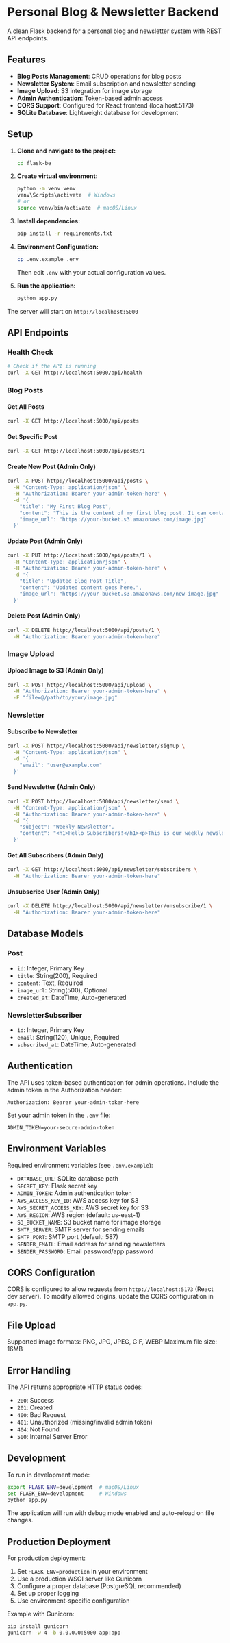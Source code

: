 # Personal Blog & Newsletter Backend

A clean Flask backend for a personal blog and newsletter system with REST API endpoints.

## Features

- **Blog Posts Management**: CRUD operations for blog posts
- **Newsletter System**: Email subscription and newsletter sending
- **Image Upload**: S3 integration for image storage
- **Admin Authentication**: Token-based admin access
- **CORS Support**: Configured for React frontend (localhost:5173)
- **SQLite Database**: Lightweight database for development

## Setup

1. **Clone and navigate to the project:**
   ```bash
   cd flask-be
   ```

2. **Create virtual environment:**
   ```bash
   python -m venv venv
   venv\Scripts\activate  # Windows
   # or
   source venv/bin/activate  # macOS/Linux
   ```

3. **Install dependencies:**
   ```bash
   pip install -r requirements.txt
   ```

4. **Environment Configuration:**
   ```bash
   cp .env.example .env
   ```
   Then edit `.env` with your actual configuration values.

5. **Run the application:**
   ```bash
   python app.py
   ```

The server will start on `http://localhost:5000`

## API Endpoints

### Health Check
```bash
# Check if the API is running
curl -X GET http://localhost:5000/api/health
```

### Blog Posts

#### Get All Posts
```bash
curl -X GET http://localhost:5000/api/posts
```

#### Get Specific Post
```bash
curl -X GET http://localhost:5000/api/posts/1
```

#### Create New Post (Admin Only)
```bash
curl -X POST http://localhost:5000/api/posts \
  -H "Content-Type: application/json" \
  -H "Authorization: Bearer your-admin-token-here" \
  -d '{
    "title": "My First Blog Post",
    "content": "This is the content of my first blog post. It can contain **markdown** and other formatting.",
    "image_url": "https://your-bucket.s3.amazonaws.com/image.jpg"
  }'
```

#### Update Post (Admin Only)
```bash
curl -X PUT http://localhost:5000/api/posts/1 \
  -H "Content-Type: application/json" \
  -H "Authorization: Bearer your-admin-token-here" \
  -d '{
    "title": "Updated Blog Post Title",
    "content": "Updated content goes here.",
    "image_url": "https://your-bucket.s3.amazonaws.com/new-image.jpg"
  }'
```

#### Delete Post (Admin Only)
```bash
curl -X DELETE http://localhost:5000/api/posts/1 \
  -H "Authorization: Bearer your-admin-token-here"
```

### Image Upload

#### Upload Image to S3 (Admin Only)
```bash
curl -X POST http://localhost:5000/api/upload \
  -H "Authorization: Bearer your-admin-token-here" \
  -F "file=@/path/to/your/image.jpg"
```

### Newsletter

#### Subscribe to Newsletter
```bash
curl -X POST http://localhost:5000/api/newsletter/signup \
  -H "Content-Type: application/json" \
  -d '{
    "email": "user@example.com"
  }'
```

#### Send Newsletter (Admin Only)
```bash
curl -X POST http://localhost:5000/api/newsletter/send \
  -H "Content-Type: application/json" \
  -H "Authorization: Bearer your-admin-token-here" \
  -d '{
    "subject": "Weekly Newsletter",
    "content": "<h1>Hello Subscribers!</h1><p>This is our weekly newsletter with updates and new blog posts.</p>"
  }'
```

#### Get All Subscribers (Admin Only)
```bash
curl -X GET http://localhost:5000/api/newsletter/subscribers \
  -H "Authorization: Bearer your-admin-token-here"
```

#### Unsubscribe User (Admin Only)
```bash
curl -X DELETE http://localhost:5000/api/newsletter/unsubscribe/1 \
  -H "Authorization: Bearer your-admin-token-here"
```

## Database Models

### Post
- `id`: Integer, Primary Key
- `title`: String(200), Required
- `content`: Text, Required
- `image_url`: String(500), Optional
- `created_at`: DateTime, Auto-generated

### NewsletterSubscriber
- `id`: Integer, Primary Key
- `email`: String(120), Unique, Required
- `subscribed_at`: DateTime, Auto-generated

## Authentication

The API uses token-based authentication for admin operations. Include the admin token in the Authorization header:

```
Authorization: Bearer your-admin-token-here
```

Set your admin token in the `.env` file:
```
ADMIN_TOKEN=your-secure-admin-token
```

## Environment Variables

Required environment variables (see `.env.example`):

- `DATABASE_URL`: SQLite database path
- `SECRET_KEY`: Flask secret key
- `ADMIN_TOKEN`: Admin authentication token
- `AWS_ACCESS_KEY_ID`: AWS access key for S3
- `AWS_SECRET_ACCESS_KEY`: AWS secret key for S3
- `AWS_REGION`: AWS region (default: us-east-1)
- `S3_BUCKET_NAME`: S3 bucket name for image storage
- `SMTP_SERVER`: SMTP server for sending emails
- `SMTP_PORT`: SMTP port (default: 587)
- `SENDER_EMAIL`: Email address for sending newsletters
- `SENDER_PASSWORD`: Email password/app password

## CORS Configuration

CORS is configured to allow requests from `http://localhost:5173` (React dev server). To modify allowed origins, update the CORS configuration in `app.py`.

## File Upload

Supported image formats: PNG, JPG, JPEG, GIF, WEBP
Maximum file size: 16MB

## Error Handling

The API returns appropriate HTTP status codes:
- `200`: Success
- `201`: Created
- `400`: Bad Request
- `401`: Unauthorized (missing/invalid admin token)
- `404`: Not Found
- `500`: Internal Server Error

## Development

To run in development mode:
```bash
export FLASK_ENV=development  # macOS/Linux
set FLASK_ENV=development     # Windows
python app.py
```

The application will run with debug mode enabled and auto-reload on file changes.

## Production Deployment

For production deployment:
1. Set `FLASK_ENV=production` in your environment
2. Use a production WSGI server like Gunicorn
3. Configure a proper database (PostgreSQL recommended)
4. Set up proper logging
5. Use environment-specific configuration

Example with Gunicorn:
```bash
pip install gunicorn
gunicorn -w 4 -b 0.0.0.0:5000 app:app
```
